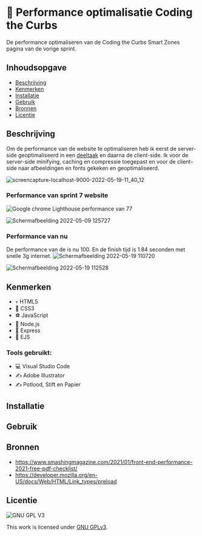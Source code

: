# 🚐 Performance optimalisatie Coding the Curbs
De performance optimaliseren van de Coding the Curbs Smart Zones pagina van de vorige sprint.

## Inhoudsopgave

  * [Beschrijving](#beschrijving)
  * [Kenmerken](#kenmerken)
  * [Installatie](#installatie)
  * [Gebruik](#gebruik)
  * [Bronnen](#bronnen)
  * [Licentie](#licentie)

## Beschrijving
Om de performance van de website te optimaliseren heb ik eerst de server-side geoptimaliseerd in een [deeltaak](https://github.com/DphnZwp/performance-matters-serverside-optimization) en daarna de client-side. Ik voor de server-side minifying, caching en compressie toegepast en voor de client-side naar afbeeldingen en fonts gekeken en geoptimaliseerd.

![screencapture-localhost-9000-2022-05-19-11_40_12](https://user-images.githubusercontent.com/69635977/169264620-141e50c1-c671-4a17-9d2b-5dfb5751ecf4.png)

### Performance van sprint 7 website
![Google chrome Lighthouse performance van 77](https://user-images.githubusercontent.com/69635977/167390941-7ad3d2d5-e5fe-4ddd-ba3b-e3fc123264d5.png)

![Schermafbeelding 2022-05-09 125727](https://user-images.githubusercontent.com/69635977/167396539-ae597e97-3fd0-4baf-a014-7c11a2e8459c.png)

### Performance van nu
De performance van de is nu 100. En de finish tijd is 1.84 seconden met snelle 3g internet.
![Schermafbeelding 2022-05-19 110720](https://user-images.githubusercontent.com/69635977/169261432-af21f985-21c9-47f6-8e03-c01118110553.png)

![Schermafbeelding 2022-05-19 112528](https://user-images.githubusercontent.com/69635977/169261754-30860cd3-0053-4037-b726-8e67b5516f7e.png)

## Kenmerken
- 💀 HTML5
- 🧍 CSS3
- ⚽ JavaScript
- 🐸 Node.js
- 🥇 Express
- 🤳 EJS

### Tools gebruikt:
- 💻 Visual Studio Code
- ✍️ Adobe Illustrator
- ✍️ Potlood, Stift en Papier

## Installatie

## Gebruik

## Bronnen
- https://www.smashingmagazine.com/2021/01/front-end-performance-2021-free-pdf-checklist/
- https://developer.mozilla.org/en-US/docs/Web/HTML/Link_types/preload

## Licentie

![GNU GPL V3](https://www.gnu.org/graphics/gplv3-127x51.png)

This work is licensed under [GNU GPLv3](./LICENSE).
